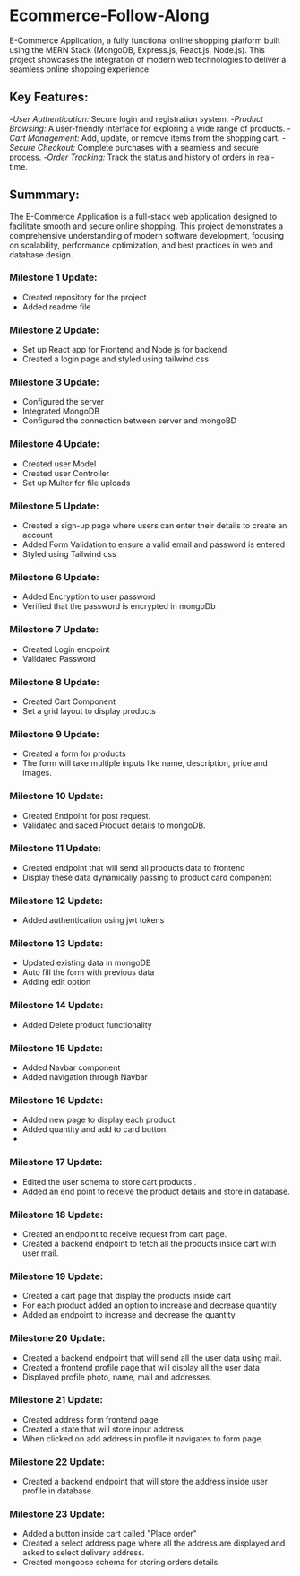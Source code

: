 # Ecommerce-Follow-Along
E-Commerce Application, a fully functional online shopping platform built using the MERN Stack (MongoDB, Express.js, React.js, Node.js). This project showcases the integration of modern web technologies to deliver a seamless online shopping experience.

## Key Features:
-*User Authentication:* Secure login and registration system.
-*Product Browsing:* A user-friendly interface for exploring a wide range of products.
-*Cart Management:* Add, update, or remove items from the shopping cart.
-*Secure Checkout:* Complete purchases with a seamless and secure process.
-*Order Tracking:* Track the status and history of orders in real-time.

## Summmary:
The E-Commerce Application is a full-stack web application designed to facilitate smooth and secure online shopping. This project demonstrates a comprehensive understanding of modern software development, focusing on scalability, performance optimization, and best practices in web and database design.


### Milestone 1 Update:
- Created repository for the project 
- Added readme file

### Milestone 2 Update:
- Set up React app for Frontend and Node js for backend
- Created a login page and styled using tailwind css

### Milestone 3 Update:
- Configured the server
- Integrated MongoDB
- Configured the connection between server and mongoBD

### Milestone 4 Update:
- Created user Model
- Created user Controller
- Set up Multer for file uploads

### Milestone 5 Update:
- Created a sign-up page where users can enter their details to create an account
- Added Form Validation to ensure a valid email and password is entered
- Styled using Tailwind css

### Milestone 6 Update:
- Added Encryption to user password 
- Verified that the password is encrypted in mongoDb

### Milestone 7 Update:
- Created Login endpoint
- Validated Password

### Milestone 8 Update:
- Created Cart Component
- Set a grid layout to display products

### Milestone 9 Update:
- Created a form for products
- The form will take multiple inputs like name, description, price and images.

### Milestone 10 Update:
- Created Endpoint for post request.
- Validated and saced Product details to mongoDB.

### Milestone 11 Update:
- Created endpoint that will send all products data to frontend
- Display these data dynamically passing to product card component

### Milestone 12 Update:
- Added authentication using jwt tokens

### Milestone 13 Update:
- Updated existing data in mongoDB
- Auto fill the form with previous data
- Adding edit option

### Milestone 14 Update:
- Added Delete product functionality

### Milestone 15 Update:
- Added Navbar component
- Added navigation through Navbar

### Milestone 16 Update:
- Added new page to display each product.
- Added quantity and add to card button.
- 
### Milestone 17 Update:
- Edited the user schema to store cart products .
- Added an end point to receive the product details and store in database.

### Milestone 18 Update:
- Created an endpoint to receive request from cart page.
- Created a backend endpoint to fetch all the products inside cart with user mail.

### Milestone 19 Update:
- Created a cart page that display the products inside cart 
- For each product added an option to increase and decrease quantity
- Added an endpoint to increase and decrease the quantity
  
### Milestone 20 Update:
- Created a backend endpoint that will send all the user data using mail.
- Created a frontend profile page that will display all the user data
- Displayed profile photo, name, mail and addresses.
  
### Milestone 21 Update:
- Created address form frontend page
- Created a state that will store input address
- When clicked on add address in profile it navigates to form page.
  
### Milestone 22 Update:
- Created a backend endpoint that will store the address inside user profile in database.

### Milestone 23 Update:
- Added a button inside cart called "Place order"
- Created a select address page where all the address are displayed and asked to select delivery address.
- Created mongoose schema for storing orders details.


